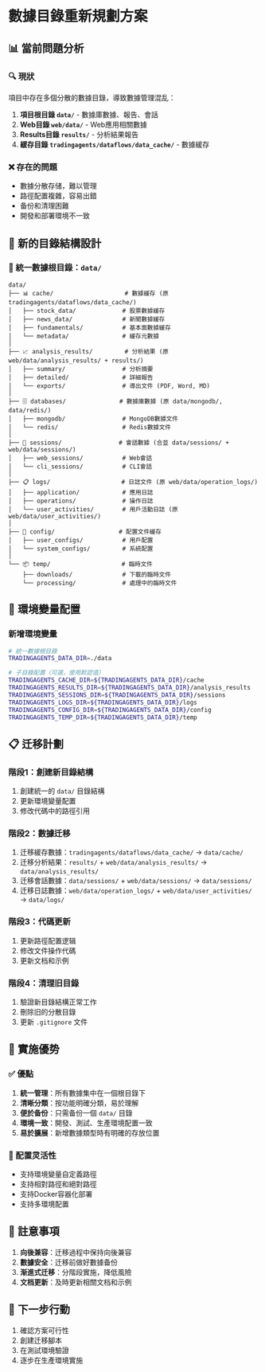 # 數據目錄重新規劃方案

## 📊 當前問題分析

### 🔍 現狀
項目中存在多個分散的數據目錄，導致數據管理混乱：

1. **項目根目錄 `data/`** - 數據庫數據、報告、會話
2. **Web目錄 `web/data/`** - Web應用相關數據
3. **Results目錄 `results/`** - 分析結果報告
4. **緩存目錄 `tradingagents/dataflows/data_cache/`** - 數據緩存

### ❌ 存在的問題
- 數據分散存储，難以管理
- 路徑配置複雜，容易出錯
- 备份和清理困難
- 開發和部署環境不一致

## 🎯 新的目錄結構設計

### 📁 統一數據根目錄：`data/`

```
data/
├── 📊 cache/                    # 數據緩存 (原 tradingagents/dataflows/data_cache/)
│   ├── stock_data/             # 股票數據緩存
│   ├── news_data/              # 新聞數據緩存
│   ├── fundamentals/           # 基本面數據緩存
│   └── metadata/               # 緩存元數據
│
├── 📈 analysis_results/         # 分析結果 (原 web/data/analysis_results/ + results/)
│   ├── summary/                # 分析摘要
│   ├── detailed/               # 詳細報告
│   └── exports/                # 導出文件 (PDF, Word, MD)
│
├── 🗄️ databases/               # 數據庫數據 (原 data/mongodb/, data/redis/)
│   ├── mongodb/                # MongoDB數據文件
│   └── redis/                  # Redis數據文件
│
├── 📝 sessions/                # 會話數據 (合並 data/sessions/ + web/data/sessions/)
│   ├── web_sessions/           # Web會話
│   └── cli_sessions/           # CLI會話
│
├── 📋 logs/                    # 日誌文件 (原 web/data/operation_logs/)
│   ├── application/            # 應用日誌
│   ├── operations/             # 操作日誌
│   └── user_activities/        # 用戶活動日誌 (原 web/data/user_activities/)
│
├── 🔧 config/                  # 配置文件緩存
│   ├── user_configs/           # 用戶配置
│   └── system_configs/         # 系統配置
│
└── 📦 temp/                    # 臨時文件
    ├── downloads/              # 下載的臨時文件
    └── processing/             # 處理中的臨時文件
```

## 🔧 環境變量配置

### 新增環境變量
```bash
# 統一數據根目錄
TRADINGAGENTS_DATA_DIR=./data

# 子目錄配置（可選，使用默認值）
TRADINGAGENTS_CACHE_DIR=${TRADINGAGENTS_DATA_DIR}/cache
TRADINGAGENTS_RESULTS_DIR=${TRADINGAGENTS_DATA_DIR}/analysis_results
TRADINGAGENTS_SESSIONS_DIR=${TRADINGAGENTS_DATA_DIR}/sessions
TRADINGAGENTS_LOGS_DIR=${TRADINGAGENTS_DATA_DIR}/logs
TRADINGAGENTS_CONFIG_DIR=${TRADINGAGENTS_DATA_DIR}/config
TRADINGAGENTS_TEMP_DIR=${TRADINGAGENTS_DATA_DIR}/temp
```

## 📋 迁移計劃

### 階段1：創建新目錄結構
1. 創建統一的 `data/` 目錄結構
2. 更新環境變量配置
3. 修改代碼中的路徑引用

### 階段2：數據迁移
1. 迁移緩存數據：`tradingagents/dataflows/data_cache/` → `data/cache/`
2. 迁移分析結果：`results/` + `web/data/analysis_results/` → `data/analysis_results/`
3. 迁移會話數據：`data/sessions/` + `web/data/sessions/` → `data/sessions/`
4. 迁移日誌數據：`web/data/operation_logs/` + `web/data/user_activities/` → `data/logs/`

### 階段3：代碼更新
1. 更新路徑配置逻辑
2. 修改文件操作代碼
3. 更新文档和示例

### 階段4：清理旧目錄
1. 驗證新目錄結構正常工作
2. 刪除旧的分散目錄
3. 更新 `.gitignore` 文件

## 🎯 實施優势

### ✅ 優點
1. **統一管理**：所有數據集中在一個根目錄下
2. **清晰分類**：按功能明確分類，易於理解
3. **便於备份**：只需备份一個 `data/` 目錄
4. **環境一致**：開發、測試、生產環境配置一致
5. **易於擴展**：新增數據類型時有明確的存放位置

### 🔧 配置灵活性
- 支持環境變量自定義路徑
- 支持相對路徑和絕對路徑
- 支持Docker容器化部署
- 支持多環境配置

## 📝 註意事項

1. **向後兼容**：迁移過程中保持向後兼容
2. **數據安全**：迁移前做好數據备份
3. **渐進式迁移**：分階段實施，降低風險
4. **文档更新**：及時更新相關文档和示例

## 🚀 下一步行動

1. 確認方案可行性
2. 創建迁移腳本
3. 在測試環境驗證
4. 逐步在生產環境實施